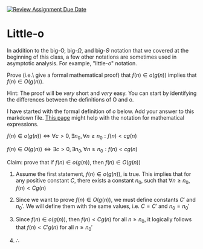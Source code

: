 [![Review Assignment Due Date](https://classroom.github.com/assets/deadline-readme-button-24ddc0f5d75046c5622901739e7c5dd533143b0c8e959d652212380cedb1ea36.svg)](https://classroom.github.com/a/wM4-KOzy)
# Little-o

In addition to the big-O, big-$\Omega$, and big-$\Theta$ notation that
we covered at the beginning of this class, a few other notations are sometimes
used in asymptotic analysis.  For example, "little-$o$" notation.

Prove (i.e.\ give a formal mathematical proof) that $f(n)\in o(g(n))$ implies
that $f(n)\in O(g(n))$.

Hint: The proof will be *very* short and *very* easy. You can start by
identifying the differences between the definitions of O and o.

I have started with the formal definition of $o$ below. Add your answer to this
markdown file. [This
page](https://docs.github.com/en/get-started/writing-on-github/working-with-advanced-formatting/writing-mathematical-expressions)
might help with the notation for mathematical expressions.

$f(n)\in o(g(n)) \iff \forall c>0, \exists n_0, \forall n\ge n_0: f(n) < c g(n)$

$f(n)\in O(g(n)) \iff \exists c>0, \exists n_0, \forall n\ge n_0: f(n) < c g(n)$

Claim: prove that if $f(n)\in o(g(n))$, then $f(n)\in O(g(n))$

1. Assume the first statement, $f(n)\in o(g(n))$, is true.
    This implies that for any positive constant $C$, there exists a constant $n_0$,
    such that $\forall n\ge n_0$, $f(n) < Cg(n)$

2. Since we want to prove $f(n)\in O(g(n))$, we must define constants $C'$ and $n_0'$.
    We will define them with the same values, i.e. $C=C'$ and $n_0=n_0'$

3. Since $f(n)\in o(g(n))$, then $f(n) < Cg(n)$ for all $n\ge n_0$, it logically
    follows that $f(n) < C'g(n)$ for all $n\ge n_0'$

4. ∴
